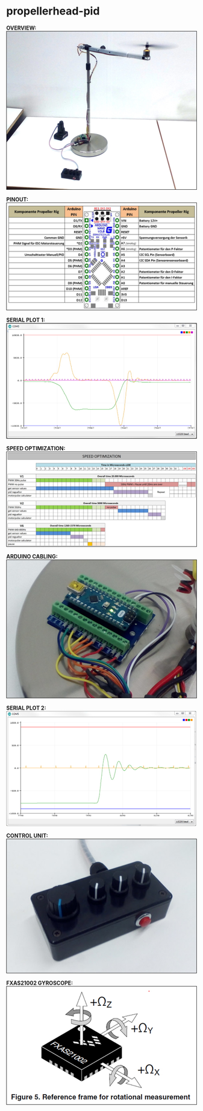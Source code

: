 # propellerhead-pid


**OVERVIEW:**
<img
src="pics/overview.jpg"
border="1"
raw=true
/>

**PINOUT:** 
<img
src="pics/pinout.jpg"
border="1"
raw=true
/>

**SERIAL PLOT 1:**
<img
src="pics/serial_plot.jpg"
border="1"
raw=true
/>

**SPEED OPTIMIZATION:**
<img
src="pics/speed_optimization.jpg"
border="1"
raw=true
/>

**ARDUINO CABLING:** 
<img
src="pics/arduino_cabling.jpg"
border="1"
raw=true
/>

**SERIAL PLOT 2:** 
<img
src="pics/serial_plot_2.jpg"
raw=true
/>

**CONTROL UNIT:**  
<img
src="pics/bedienteil.jpg"
border="1"
raw=true
/>

**FXAS21002 GYROSCOPE:** 
<img
src="pics/FXAS21002_gyroscope.jpg"
border="1"
raw=true
/>



